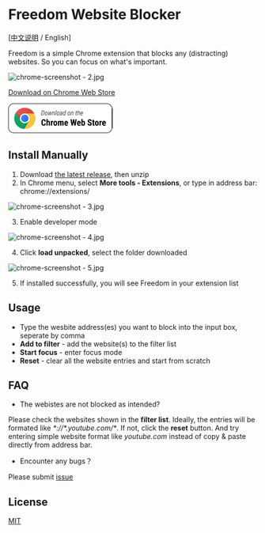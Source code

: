 # Freedom Website Blocker

[[中文说明](README.zh.md) / English]

Freedom is a simple Chrome extension that blocks any (distracting) websites. So you can focus on what's important.

![chrome-screenshot - 2.jpg](https://i.loli.net/2021/05/27/rRkCvZxQDeELsTd.jpg)

[Download on Chrome Web Store](https://chrome.google.com/webstore/detail/freedom-website-blocker/addknbmjckakcnlnmpddbaofgjllpamd)

[![Download](chrome_badge.png)](https://chrome.google.com/webstore/detail/freedom-website-blocker/addknbmjckakcnlnmpddbaofgjllpamd)

## Install Manually

1. Download [the latest release](https://github.com/LihaoWang/Website-blocker/releases/tag/1.0.1), then unzip
2. In Chrome menu, select **More tools - Extensions**, or type in address bar: chrome://extensions/

![chrome-screenshot - 3.jpg](https://i.loli.net/2021/05/26/XkrWzgGxcs62Y9D.jpg)

3. Enable developer mode

![chrome-screenshot - 4.jpg](https://i.loli.net/2021/05/26/cMplsLd8x3qSPCV.jpg)

4. Click **load unpacked**, select the folder downloaded

![chrome-screenshot - 5.jpg](https://i.loli.net/2021/05/26/mMknT4AdxvLXlS6.jpg)

5. If installed successfully, you will see Freedom in your extension list

## Usage
- Type the wesbite address(es) you want to block into the input box, seperate by comma
- **Add to filter** - add the website(s) to the filter list
- **Start focus** - enter focus mode
- **Reset** - clear all the website entries and start from scratch

## FAQ

- The webistes are not blocked as intended?

Please check the websites shown in the **filter list**. Ideally, the entries will be formated like *\*://\*.youtube.com/\**. If not, click the **reset** button. And try entering simple website format like *youtube.com* instead of copy & paste directly from address bar.

- Encounter any bugs？

Please submit [issue](https://github.com/LihaoWang/Website-blocker/issues)

## License

[MIT](https://choosealicense.com/licenses/mit/)
